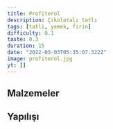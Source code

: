 ```yaml
---
title: Profiterol
description: Çikolatalı tatlı
tags: [tatli, yemek, firin]
difficulty: 0.1
taste: 0.3
duration: 15
date: "2022-03-03T05:35:07.322Z"
image: profiterol.jpg
yt: []
---
```


## Malzemeler

## Yapılışı
